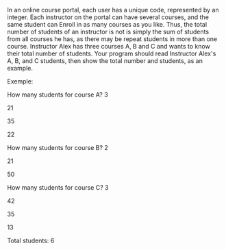 In an online course portal, each user has a unique code, represented by
an integer.
Each instructor on the portal can have several courses, and the same student can
Enroll in as many courses as you like. Thus, the total number of students of an instructor is not
is simply the sum of students from all courses he has, as there may be
repeat students in more than one course. 
Instructor Alex has three courses A, B and C and wants to know their total number of students.
Your program should read Instructor Alex's A, B, and C students, then show the
total number and students, as an example.

Exemple:

How many students for course A? 3

21

35

22

How many students for course B? 2

21

50

How many students for course C? 3

42

35

13

Total students: 6
